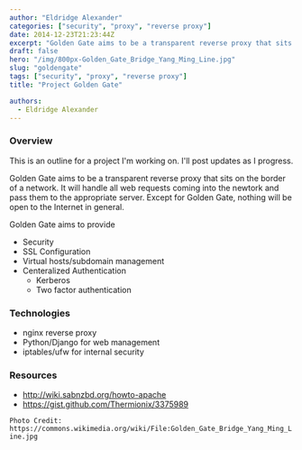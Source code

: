 ```yaml
---
author: "Eldridge Alexander"
categories: ["security", "proxy", "reverse proxy"]
date: 2014-12-23T21:23:44Z
excerpt: "Golden Gate aims to be a transparent reverse proxy that sits on the border of a network."
draft: false
hero: "/img/800px-Golden_Gate_Bridge_Yang_Ming_Line.jpg"
slug: "goldengate"
tags: ["security", "proxy", "reverse proxy"]
title: "Project Golden Gate"

authors:
  - Eldridge Alexander
---
```


### Overview

This is an outline for a project I'm working on. I'll post updates as I progress.

Golden Gate aims to be a transparent reverse proxy that sits on the border of a network. It will handle all web requests coming into the newtork and pass them to the appropriate server. Except for Golden Gate, nothing will be open to the Internet in general.

Golden Gate aims to provide

* Security
* SSL Configuration
* Virtual hosts/subdomain management
* Centeralized Authentication
	* Kerberos
    * Two factor authentication

### Technologies
* nginx reverse proxy
* Python/Django for web management
* iptables/ufw for internal security


### Resources
* http://wiki.sabnzbd.org/howto-apache
* https://gist.github.com/Thermionix/3375989

`Photo Credit: https://commons.wikimedia.org/wiki/File:Golden_Gate_Bridge_Yang_Ming_Line.jpg`


